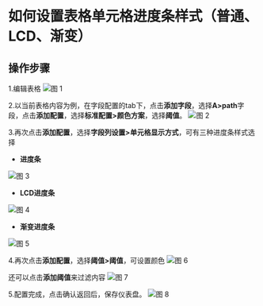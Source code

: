 # 如何设置表格单元格进度条样式（普通、LCD、渐变）


## 操作步骤
1.编辑表格
![图 1](/img/src/visulization/tablePro/progressStyle/progressStyle1.png) 

2.以当前表格内容为例，在字段配置的tab下，点击**添加字段**，选择**A>path**字段，点击**添加配置**，选择**标准配置>颜色方案**，选择**阈值**。
![图 2](/img/src/visulization/tablePro/progressStyle/progressStyle2.png) 

3.再次点击**添加配置**，选择**字段列设置>单元格显示方式**，可有三种进度条样式选择

- **进度条**

![图 3](/img/src/visulization/tablePro/progressStyle/progressStyle3.png) 

- **LCD进度条**

![图 4](/img/src/visulization/tablePro/progressStyle/progressStyle4.png) 

- **渐变进度条**

![图 5](/img/src/visulization/tablePro/progressStyle/progressStyle5.png) 

4.再次点击**添加配置**，选择**阈值>阈值**，可设置颜色
![图 6](/img/src/visulization/tablePro/progressStyle/progressStyle6.png) 

还可以点击**添加阈值**来过滤内容
![图 7](/img/src/visulization/tablePro/progressStyle/progressStyle7.png) 

5.配置完成，点击确认返回后，保存仪表盘。
![图 8](/img/src/visulization/tablePro/progressStyle/progressStyle8.png)